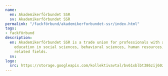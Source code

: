 ```yaml
---
name:
  en: Akademikerförbundet SSR
  sv: Akademikerförbundet SSR
permalink: "/fackförbund/akademikerforbundet-ssr/index.html"
tags:
- fackförbund
description:
  en: Akademikerförbundet SSR is a trade union for professionals with a university
    education in social sciences, behavioral sciences, human resources, welfare, and
    related fields.
  sv:
logo:
  src: https://storage.googleapis.com/kollektivavtal/bv61xblbt386zij60za6c5pc8m14
---
```

